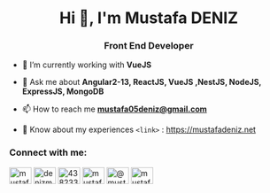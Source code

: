 <h1 align="center">Hi 👋, I'm Mustafa DENIZ</h1>
<h3 align="center">Front End Developer</h3>

- 🌱 I’m currently working with **VueJS**

- 💬 Ask me about **Angular2-13, ReactJS, VueJS ,NestJS, NodeJS, ExpressJS, MongoDB**

- 📫 How to reach me **mustafa05deniz@gmail.com**

- 📄 Know about my experiences `<link>` : <https://mustafadeniz.net>

<h3 align="left">Connect with me:</h3>
<p align="left">
<a href="https://codepen.io/mustafa05deniz" target="blank"><img align="center" src="https://cdn.jsdelivr.net/npm/simple-icons@3.0.1/icons/codepen.svg" alt="mustafa05deniz" height="30" width="40" /></a>
<a href="https://linkedin.com/in/denizmustafa" target="blank"><img align="center" src="https://cdn.jsdelivr.net/npm/simple-icons@3.0.1/icons/linkedin.svg" alt="denizmustafa" height="30" width="40" /></a>
<a href="https://stackoverflow.com/users/4382338" target="blank"><img align="center" src="https://cdn.jsdelivr.net/npm/simple-icons@3.0.1/icons/stackoverflow.svg" alt="4382338" height="30" width="40" /></a>
<a href="https://codesandbox.com/mustafa deniz" target="blank"><img align="center" src="https://cdn.jsdelivr.net/npm/simple-icons@3.0.1/icons/codesandbox.svg" alt="mustafa deniz" height="30" width="40" /></a>
<a href="https://medium.com/@mustafa05deniz" target="blank"><img align="center" src="https://cdn.jsdelivr.net/npm/simple-icons@3.0.1/icons/medium.svg" alt="@mustafa05deniz" height="30" width="40" /></a>
<a href="https://www.hackerrank.com/mustafa05deniz" target="blank"><img align="center" src="https://cdn.jsdelivr.net/npm/simple-icons@3.0.1/icons/hackerrank.svg" alt="mustafa05deniz" height="30" width="40" /></a>
</p>


